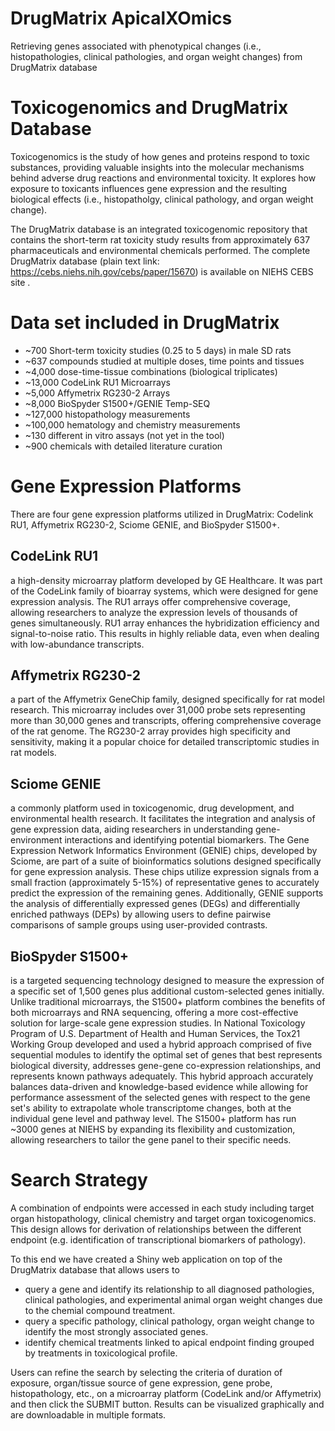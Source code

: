 # DrugMatrix ApicalXOmics
Retrieving genes associated with phenotypical changes (i.e., histopathologies, clinical pathologies, and organ weight changes) from DrugMatrix database

# Toxicogenomics and DrugMatrix Database
Toxicogenomics is the study of how genes and proteins respond to toxic substances, providing valuable insights into the molecular mechanisms behind adverse drug reactions and environmental toxicity. It explores how exposure to toxicants influences gene expression and the resulting biological effects (i.e., histopatholgy, clinical pathology, and organ weight change).

The DrugMatrix database is an integrated toxicogenomic repository that contains the short-term rat toxicity study results from approximately 637 pharmaceuticals and environmental chemicals performed. The complete DrugMatrix database (plain text link: https://cebs.niehs.nih.gov/cebs/paper/15670) is available on NIEHS CEBS site .

# Data set included in DrugMatrix
- ~700 Short-term toxicity studies (0.25 to 5 days) in male SD rats
- ~637 compounds studied at multiple doses, time points and tissues
- ~4,000 dose-time-tissue combinations (biological triplicates)
- ~13,000 CodeLink RU1 Microarrays
- ~5,000 Affymetrix RG230-2 Arrays
- ~8,000 BioSpyder S1500+/GENIE Temp-SEQ
- ~127,000 histopathology measurements
- ~100,000 hematology and chemistry measurements
- ~130 different in vitro assays (not yet in the tool)
- ~900 chemicals with detailed literature curation

# Gene Expression Platforms
There are four gene expression platforms utilized in DrugMatrix: Codelink RU1, Affymetrix RG230-2, Sciome GENIE, and BioSpyder S1500+.
## CodeLink RU1
a high-density microarray platform developed by GE Healthcare. It was part of the CodeLink family of bioarray systems, which were designed for gene expression analysis. The RU1 arrays offer comprehensive coverage, allowing researchers to analyze the expression levels of thousands of genes simultaneously. RU1 array enhances the hybridization efficiency and signal-to-noise ratio. This results in highly reliable data, even when dealing with low-abundance transcripts.
## Affymetrix RG230-2
a part of the Affymetrix GeneChip family, designed specifically for rat model research. This microarray includes over 31,000 probe sets representing more than 30,000 genes and transcripts, offering comprehensive coverage of the rat genome. The RG230-2 array provides high specificity and sensitivity, making it a popular choice for detailed transcriptomic studies in rat models.
## Sciome GENIE
a commonly platform used in toxicogenomic, drug development, and environmental health research. It facilitates the integration and analysis of gene expression data, aiding researchers in understanding gene-environment interactions and identifying potential biomarkers. The Gene Expression Network Informatics Environment (GENIE) chips, developed by Sciome, are part of a suite of bioinformatics solutions designed specifically for gene expression analysis. These chips utilize expression signals from a small fraction (approximately 5-15%) of representative genes to accurately predict the expression of the remaining genes. Additionally, GENIE supports the analysis of differentially expressed genes (DEGs) and differentially enriched pathways (DEPs) by allowing users to define pairwise comparisons of sample groups using user-provided contrasts.
## BioSpyder S1500+
is a targeted sequencing technology designed to measure the expression of a specific set of 1,500 genes plus additional custom-selected genes initially. Unlike traditional microarrays, the S1500+ platform combines the benefits of both microarrays and RNA sequencing, offering a more cost-effective solution for large-scale gene expression studies. In National Toxicology Program of U.S. Department of Health and Human Services, the Tox21 Working Group developed and used a hybrid approach comprised of five sequential modules to identify the optimal set of genes that best represents biological diversity, addresses gene-gene co-expression relationships, and represents known pathways adequately. This hybrid approach accurately balances data-driven and knowledge-based evidence while allowing for performance assessment of the selected genes with respect to the gene set's ability to extrapolate whole transcriptome changes, both at the individual gene level and pathway level. The S1500+ platform has run ~3000 genes at NIEHS by expanding its flexibility and customization, allowing researchers to tailor the gene panel to their specific needs.

# Search Strategy
A combination of endpoints were accessed in each study including target organ histopathology, clinical chemistry and target organ toxicogenomics. This design allows for derivation of relationships between the different endpoint (e.g. identification of transcriptional biomarkers of pathology).

To this end we have created a Shiny web application on top of the DrugMatrix database that allows users to
- query a gene and identify its relationship to all diagnosed pathologies, clinical pathologies, and experimental animal organ weight changes due to the chemial compound treatment.
- query a specific pathology, clinical pathology, organ weight change to identify the most strongly associated genes.
- identify chemical treatments linked to apical endpoint finding grouped by treatments in toxicological profile.

Users can refine the search by selecting the criteria of duration of exposure, organ/tissue source of gene expression, gene probe, histopathology, etc., on a microarray platform (CodeLink and/or Affymetrix) and then click the SUBMIT button. Results can be visualized graphically and are downloadable in multiple formats.

